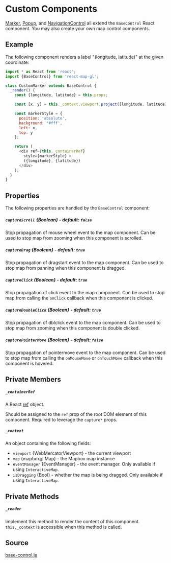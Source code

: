 # Custom Components

[Marker](/docs/api-reference/marker.md),
[Popup](/docs/api-reference/popup.md), and
[NavigationControl](/docs/api-reference/navigation-control.md)
all extend the `BaseControl` React component. You may also create your own map control components.

## Example

The following component renders a label "(longitude, latitude)" at the given coordinate:

```js
import * as React from 'react';
import {BaseControl} from 'react-map-gl';

class CustomMarker extends BaseControl {
  _render() {
    const {longitude, latitude} = this.props;

    const [x, y] = this._context.viewport.project([longitude, latitude]);

    const markerStyle = {
      position: 'absolute',
      background: '#fff',
      left: x,
      top: y
    };

    return (
      <div ref={this._containerRef}
        style={markerStyle} >
        ({longitude}, {latitude})
      </div>
    );
  }
}
```

## Properties

The following properties are handled by the `BaseControl` component:

##### `captureScroll` {Boolean} - default: `false`
Stop propagation of mouse wheel event to the map component. Can be used to stop map from zooming when this component is scrolled.

##### `captureDrag` {Boolean} - default: `true`
Stop propagation of dragstart event to the map component. Can be used to stop map from panning when this component is dragged.

##### `captureClick` {Boolean} - default: `true`
Stop propagation of click event to the map component. Can be used to stop map from calling the `onClick` callback when this component is clicked.

##### `captureDoubleClick` {Boolean} - default: `true`
Stop propagation of dblclick event to the map component. Can be used to stop map from zooming when this component is double clicked.

##### `capturePointerMove` {Boolean} - default: `false`
Stop propagation of pointermove event to the map component. Can be used to stop map from calling the `onMouseMove` or `onTouchMove` callback when this component is hovered.

## Private Members

##### `_containerRef`

A React [ref](https://reactjs.org/docs/refs-and-the-dom.html#creating-refs) object.

Should be assigned to the `ref` prop of the root DOM element of this component. Required to leverage the `capture*` props.

##### `_context`

An object containing the following fields:

- `viewport` {WebMercatorViewport} - the current viewport
- `map` {mapboxgl.Map} - the Mapbox map instance
- `eventManager` {EventManager} - the event manager. Only available if using `InteractiveMap`.
- `isDragging` {Bool} - whether the map is being dragged. Only available if using `InteractiveMap`.


## Private Methods

##### `_render`

Implement this method to render the content of this component. `this._context` is accessible when this method is called.


## Source
[base-control.js](https://github.com/visgl/react-map-gl/tree/5.2-release/src/components/base-control.js)
